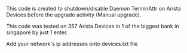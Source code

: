 This code is created to shutdown/disable Daemon TerminAttr on Arista Devices before the upgrade activity (Manual upgrade).

This code was tested on 357 Arista Devices in 1 of the biggest bank in singapore by just 1 enter.

Add your network's ip addresses onto devices.txt file
